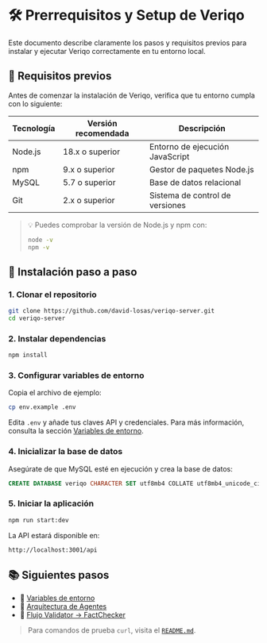 # 🛠️ Prerrequisitos y Setup de Veriqo

Este documento describe claramente los pasos y requisitos previos para instalar y ejecutar Veriqo correctamente en tu entorno local.

## 📌 Requisitos previos

Antes de comenzar la instalación de Veriqo, verifica que tu entorno cumpla con lo siguiente:

| Tecnología | Versión recomendada | Descripción                     |
| ---------- | ------------------- | ------------------------------- |
| Node.js    | 18.x o superior     | Entorno de ejecución JavaScript |
| npm        | 9.x o superior      | Gestor de paquetes Node.js      |
| MySQL      | 5.7 o superior      | Base de datos relacional        |
| Git        | 2.x o superior      | Sistema de control de versiones |

> 💡 Puedes comprobar la versión de Node.js y npm con:
>
> ```bash
> node -v
> npm -v
> ```

## 🚀 Instalación paso a paso

### 1. Clonar el repositorio

```bash
git clone https://github.com/david-losas/veriqo-server.git
cd veriqo-server
```

### 2. Instalar dependencias

```bash
npm install
```

### 3. Configurar variables de entorno

Copia el archivo de ejemplo:

```bash
cp env.example .env
```

Edita `.env` y añade tus claves API y credenciales. Para más información, consulta la sección [Variables de entorno](./env-variables.md).

### 4. Inicializar la base de datos

Asegúrate de que MySQL esté en ejecución y crea la base de datos:

```sql
CREATE DATABASE veriqo CHARACTER SET utf8mb4 COLLATE utf8mb4_unicode_ci;
```

### 5. Iniciar la aplicación

```bash
npm run start:dev
```

La API estará disponible en:

```
http://localhost:3001/api
```

## 📚 Siguientes pasos

- 📖 [Variables de entorno](./env-variables.md)
- 🧩 [Arquitectura de Agentes](../architecture/agents.md)
- 🔄 [Flujo Validator → FactChecker](../flows/validation-to-factcheck.md)

> Para comandos de prueba `curl`, visita el [`README.md`](../../README.md).
